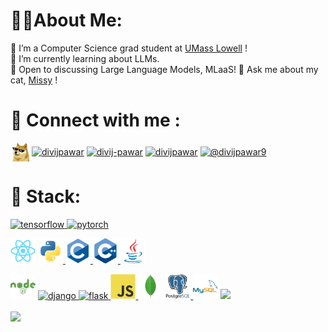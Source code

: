 # 🐱‍💻About Me:
🚀 I’m a Computer Science grad student at <a href="https://www.uml.edu/sciences/computer-science/">UMass Lowell</a> ! <br>
🌱 I’m currently learning about LLMs.<br>
💬 Open to discussing Large Language Models, MLaaS!
🍄 Ask me about my cat, <a href="https://instagram.com/missycatstore/">Missy</a> !



# 🧲 Connect with me :
<p align="left">
<a href="https://divijpawar.com" target="blank"><img align="center" src ="https://github.com/divij-pawar/divij-pawar/raw/main/cool-doge.png" alt="divijpawar" height="30" width="30" /></a>
<a href="https://kaggle.com/divijpawar" target="blank"><img align="center" src="https://raw.githubusercontent.com/rahuldkjain/github-profile-readme-generator/master/src/images/icons/Social/kaggle.svg" alt="divijpawar" height="30" width="30" /></a>
<a href="https://www.leetcode.com/divij-pawar" target="blank"><img align="center" src="https://raw.githubusercontent.com/rahuldkjain/github-profile-readme-generator/master/src/images/icons/Social/leet-code.svg" alt="divij-pawar" height="30" width="30" /></a>
<a href="https://linkedin.com/in/divijpawar" target="blank"><img align="center" src="https://raw.githubusercontent.com/rahuldkjain/github-profile-readme-generator/master/src/images/icons/Social/linked-in-alt.svg" alt="divijpawar" height="30" width="30" /></a>
<a href="https://medium.com/@divijpawar9" target="blank"><img align="center" src="https://raw.githubusercontent.com/rahuldkjain/github-profile-readme-generator/master/src/images/icons/Social/medium.svg" alt="@divijpawar9" height="30" width="30" /></a>
</p>

# 🍔 Stack:
<p align="left"> 
 <a href="https://www.tensorflow.org" target="_blank" rel="noreferrer"> <img src="https://www.vectorlogo.zone/logos/tensorflow/tensorflow-icon.svg" alt="tensorflow" width="40" height="40"/> </a>
<a href="https://pytorch.org/" target="_blank" rel="noreferrer"> <img src="https://www.vectorlogo.zone/logos/pytorch/pytorch-icon.svg" alt="pytorch" width="40" height="40"/> </a> 
 
<a href="https://www.react.dev" target="_blank" rel="noreferrer"> <img src ="https://raw.githubusercontent.com/devicons/devicon/master/icons/react/react-original.svg" alt="react-js" width="40" height="40"/></a>
<a href="https://www.python.org" target="_blank" rel="noreferrer"> <img src="https://raw.githubusercontent.com/devicons/devicon/master/icons/python/python-original.svg" alt="python" width="40" height="40"/> </a> 
<a href="https://www.cprogramming.com/" target="_blank" rel="noreferrer"> <img src="https://raw.githubusercontent.com/devicons/devicon/master/icons/c/c-original.svg" alt="c" width="40" height="40"/> </a> 
<a href="https://www.w3schools.com/cpp/" target="_blank" rel="noreferrer"> <img src="https://raw.githubusercontent.com/devicons/devicon/master/icons/cplusplus/cplusplus-original.svg" alt="cplusplus" width="40" height="40"/> </a>
<a href="https://www.java.com" target="_blank" rel="noreferrer"> <img src="https://raw.githubusercontent.com/devicons/devicon/master/icons/java/java-original.svg" alt="java" width="40" height="40"/> </a>

<a href="https://nodejs.org/" target="_blank" rel="noreferrer"> <img src ="https://raw.githubusercontent.com/devicons/devicon/master/icons/nodejs/nodejs-plain-wordmark.svg" alt="node js" width="40" height="40"/></a>
<a href="https://www.djangoproject.com/" target="_blank" rel="noreferrer"> <img src="https://cdn.worldvectorlogo.com/logos/django.svg" alt="django" width="40" height="40"/> </a> 
<a href="https://flask.palletsprojects.com/" target="_blank" rel="noreferrer"> <img src="https://www.vectorlogo.zone/logos/palletsprojects_flask/palletsprojects_flask-icon.svg" alt="flask" width="40" height="40"/> </a> 
<a href="https://developer.mozilla.org/en-US/docs/Web/JavaScript" target="_blank" rel="noreferrer"> <img src="https://raw.githubusercontent.com/devicons/devicon/master/icons/javascript/javascript-original.svg" alt="javascript" width="40" height="40"/> </a> 
<a href="https://www.mongodb.com/" target="_blank" rel="noreferrer"> <img src ="https://raw.githubusercontent.com/devicons/devicon/master/icons/mongodb/mongodb-original.svg" alt="mongo db" width="40" height="40"/></a>
<a href="https://www.postgresql.org" target="_blank" rel="noreferrer"> <img src="https://raw.githubusercontent.com/devicons/devicon/master/icons/postgresql/postgresql-original-wordmark.svg" alt="postgresql" width="40" height="40"/> </a> 
<a href="https://www.mysql.com/" target="_blank" rel="noreferrer"> <img src="https://raw.githubusercontent.com/devicons/devicon/master/icons/mysql/mysql-original-wordmark.svg" alt="my sql" width="40" height="40"/></a>
<img src="https://user-images.githubusercontent.com/73097560/115834477-dbab4500-a447-11eb-908a-139a6edaec5c.gif"> <br><br>
![](https://github-readme-stats-sigma-five.vercel.app/api?username=divij-pawar&theme=dark&hide_border=false&include_all_commits=true&count_private=true)
